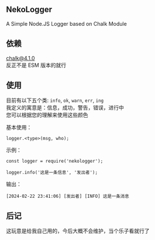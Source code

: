 ## NekoLogger
A Simple Node.JS Logger based on Chalk Module

## 依赖
chalk@4.1.0  
反正不是 ESM 版本的就行

## 使用
目前有以下五个类: `info`, `ok`, `warn`, `err`, `ing`  
我定义的寓意是：信息，成功，警告，错误，进行中  
您可以根据您的理解来使用这些颜色  

基本使用：
```
logger.<type>(msg, who);
```

示例：
```
const logger = require('nekologger');

logger.info('这是一条信息', '发出者');
```

输出：
```
[2024-02-22 23:41:06] [发出者] [INFO] 这是一条消息
```

## 后记
这玩意是给我自己用的，今后大概不会维护，当个乐子看就行了
